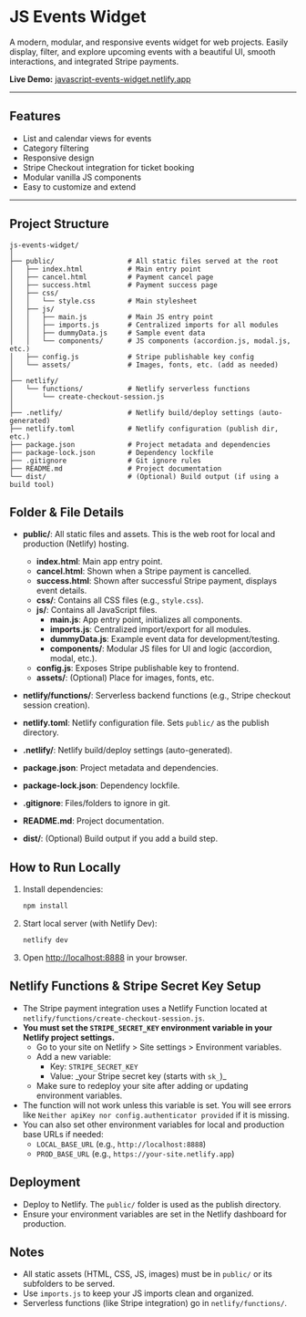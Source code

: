 # JS Events Widget

A modern, modular, and responsive events widget for web projects. Easily display, filter, and explore upcoming events with a beautiful UI, smooth interactions, and integrated Stripe payments.

**Live Demo:** [javascript-events-widget.netlify.app](https://javascript-events-widget.netlify.app/)

---

## Features

- List and calendar views for events
- Category filtering
- Responsive design
- Stripe Checkout integration for ticket booking
- Modular vanilla JS components
- Easy to customize and extend

---

## Project Structure

```
js-events-widget/
│
├── public/                  # All static files served at the root
│   ├── index.html           # Main entry point
│   ├── cancel.html          # Payment cancel page
│   ├── success.html         # Payment success page
│   ├── css/
│   │   └── style.css        # Main stylesheet
│   ├── js/
│   │   ├── main.js          # Main JS entry point
│   │   ├── imports.js       # Centralized imports for all modules
│   │   ├── dummyData.js     # Sample event data
│   │   └── components/      # JS components (accordion.js, modal.js, etc.)
│   ├── config.js            # Stripe publishable key config
│   └── assets/              # Images, fonts, etc. (add as needed)
│
├── netlify/
│   └── functions/           # Netlify serverless functions
│       └── create-checkout-session.js
│
├── .netlify/                # Netlify build/deploy settings (auto-generated)
├── netlify.toml             # Netlify configuration (publish dir, etc.)
├── package.json             # Project metadata and dependencies
├── package-lock.json        # Dependency lockfile
├── .gitignore               # Git ignore rules
├── README.md                # Project documentation
└── dist/                    # (Optional) Build output (if using a build tool)
```

## Folder & File Details

- **public/**: All static files and assets. This is the web root for local and production (Netlify) hosting.

  - **index.html**: Main app entry point.
  - **cancel.html**: Shown when a Stripe payment is cancelled.
  - **success.html**: Shown after successful Stripe payment, displays event details.
  - **css/**: Contains all CSS files (e.g., `style.css`).
  - **js/**: Contains all JavaScript files.
    - **main.js**: App entry point, initializes all components.
    - **imports.js**: Centralized import/export for all modules.
    - **dummyData.js**: Example event data for development/testing.
    - **components/**: Modular JS files for UI and logic (accordion, modal, etc.).
  - **config.js**: Exposes Stripe publishable key to frontend.
  - **assets/**: (Optional) Place for images, fonts, etc.

- **netlify/functions/**: Serverless backend functions (e.g., Stripe checkout session creation).
- **netlify.toml**: Netlify configuration file. Sets `public/` as the publish directory.
- **.netlify/**: Netlify build/deploy settings (auto-generated).
- **package.json**: Project metadata and dependencies.
- **package-lock.json**: Dependency lockfile.
- **.gitignore**: Files/folders to ignore in git.
- **README.md**: Project documentation.
- **dist/**: (Optional) Build output if you add a build step.

## How to Run Locally

1. Install dependencies:
   ```bash
   npm install
   ```
2. Start local server (with Netlify Dev):
   ```bash
   netlify dev
   ```
3. Open [http://localhost:8888](http://localhost:8888) in your browser.

## Netlify Functions & Stripe Secret Key Setup

- The Stripe payment integration uses a Netlify Function located at `netlify/functions/create-checkout-session.js`.
- **You must set the `STRIPE_SECRET_KEY` environment variable in your Netlify project settings.**
  - Go to your site on Netlify > Site settings > Environment variables.
  - Add a new variable:
    - Key: `STRIPE_SECRET_KEY`
    - Value: _your Stripe secret key (starts with `sk_`)\_
  - Make sure to redeploy your site after adding or updating environment variables.
- The function will not work unless this variable is set. You will see errors like `Neither apiKey nor config.authenticator provided` if it is missing.
- You can also set other environment variables for local and production base URLs if needed:
  - `LOCAL_BASE_URL` (e.g., `http://localhost:8888`)
  - `PROD_BASE_URL` (e.g., `https://your-site.netlify.app`)

## Deployment

- Deploy to Netlify. The `public/` folder is used as the publish directory.
- Ensure your environment variables are set in the Netlify dashboard for production.

## Notes

- All static assets (HTML, CSS, JS, images) must be in `public/` or its subfolders to be served.
- Use `imports.js` to keep your JS imports clean and organized.
- Serverless functions (like Stripe integration) go in `netlify/functions/`.
